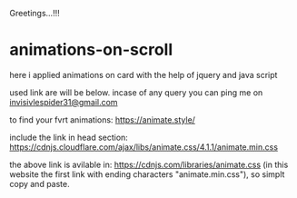 
Greetings...!!!

# animations-on-scroll
here i applied animations on card with the help of jquery and java script



used link are will be below.
incase of any query you can ping me on invisivlespider31@gmail.com


to find your fvrt animations:
https://animate.style/

include the link in head section:
https://cdnjs.cloudflare.com/ajax/libs/animate.css/4.1.1/animate.min.css

the above link is avilable in:
https://cdnjs.com/libraries/animate.css   (in this website the first link with ending characters "animate.min.css"), so simplt copy and paste.
